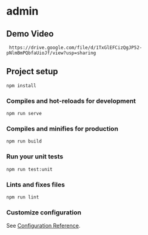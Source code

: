 # admin

## Demo Video
```
 https://drive.google.com/file/d/1TxGlEFCizQgJP52-pNlmBmPQbfaUioJf/view?usp=sharing
```


## Project setup
```
npm install
```

### Compiles and hot-reloads for development
```
npm run serve
```

### Compiles and minifies for production
```
npm run build
```

### Run your unit tests
```
npm run test:unit
```

### Lints and fixes files
```
npm run lint
```

### Customize configuration
See [Configuration Reference](https://cli.vuejs.org/config/).
